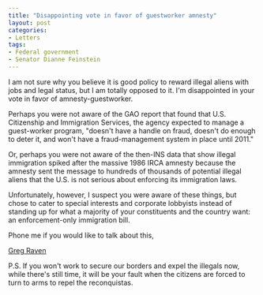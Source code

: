 ```yaml
---
title: "Disappointing vote in favor of guestworker amnesty"
layout: post
categories:
- Letters
tags:
- Federal government
- Senator Dianne Feinstein
---
```


I am not sure why you believe it is good policy to reward illegal aliens with jobs and legal status, but I am totally opposed to it. I'm disappointed in your vote in favor of amnesty-guestworker.

Perhaps you were not aware of the GAO report that found that U.S. Citizenship and Immigration Services, the agency expected to manage a guest-worker program, "doesn't have a handle on fraud, doesn't do enough to deter it, and won't have a fraud-management system in place until 2011."

Or, perhaps you were not aware of the then-INS data that show illegal immigration spiked after the massive 1986 IRCA amnesty because the amnesty sent the message to hundreds of thousands of potential illegal aliens that the U.S. is not serious about enforcing its immigration laws.

Unfortunately, however, I suspect you were aware of these things, but chose to cater to special interests and corporate lobbyists instead of standing up for what a majority of your constituents and the country want: an enforcement-only immigration bill.

Phone me if you would like to talk about this,

[Greg Raven](https://www.gregraven.org/)

P.S. If you won't work to secure our borders and expel the illegals now, while there's still time, it will be your fault when the citizens are forced to turn to arms to repel the reconquistas.